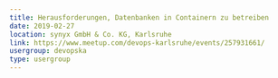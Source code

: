 ```yaml
---
title: Herausforderungen, Datenbanken in Containern zu betreiben
date: 2019-02-27
location: synyx GmbH & Co. KG, Karlsruhe
link: https://www.meetup.com/devops-karlsruhe/events/257931661/
usergroup: devopska
type: usergroup
---
```

